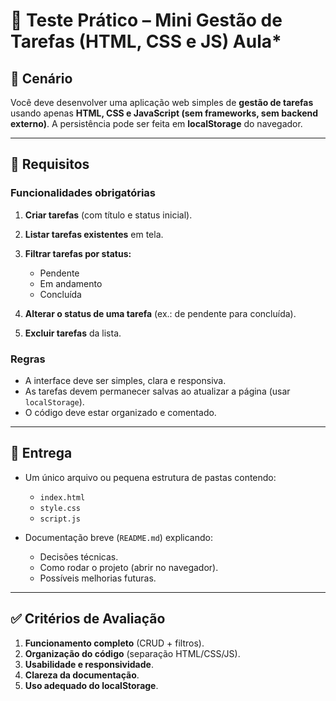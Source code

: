 # 📝 Teste Prático – Mini Gestão de Tarefas (HTML, CSS e JS) Aula\*

## 🎯 Cenário

Você deve desenvolver uma aplicação web simples de **gestão de tarefas** usando apenas **HTML, CSS e JavaScript (sem frameworks, sem backend externo)**.
A persistência pode ser feita em **localStorage** do navegador.

---

## 🔧 Requisitos

### Funcionalidades obrigatórias

1. **Criar tarefas** (com título e status inicial).
2. **Listar tarefas existentes** em tela.
3. **Filtrar tarefas por status:**

   - Pendente
   - Em andamento
   - Concluída

4. **Alterar o status de uma tarefa** (ex.: de pendente para concluída).
5. **Excluir tarefas** da lista.

### Regras

- A interface deve ser simples, clara e responsiva.
- As tarefas devem permanecer salvas ao atualizar a página (usar `localStorage`).
- O código deve estar organizado e comentado.

---

## 📂 Entrega

- Um único arquivo ou pequena estrutura de pastas contendo:

  - `index.html`
  - `style.css`
  - `script.js`

- Documentação breve (`README.md`) explicando:

  - Decisões técnicas.
  - Como rodar o projeto (abrir no navegador).
  - Possíveis melhorias futuras.

---

## ✅ Critérios de Avaliação

1. **Funcionamento completo** (CRUD + filtros).
2. **Organização do código** (separação HTML/CSS/JS).
3. **Usabilidade e responsividade**.
4. **Clareza da documentação**.
5. **Uso adequado do localStorage**.

